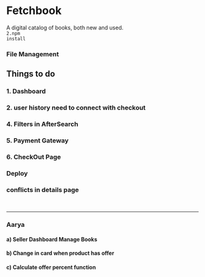 # Fetchbook
A digital catalog of books, both new and used.<br>
<code>2.npm install</code><br>

### File Management

## Things to do
<h3>1. Dashboard</h3>
<h3>2. user history need to connect with checkout</h3>
<h3>4. Filters in AfterSearch</h3>
<h3>5. Payment Gateway</h3>
<h3>6. CheckOut Page</h3>
<h3> Deploy</h3>


<h3>conflicts in details page </h3>


<br>
<hr>
<h3>Aarya</h3>
<h4> a) Seller Dashboard Manage Books </h4>
<h4> b) Change in card when product has offer </h4>
<h4> c) Calculate offer percent function </h4>


